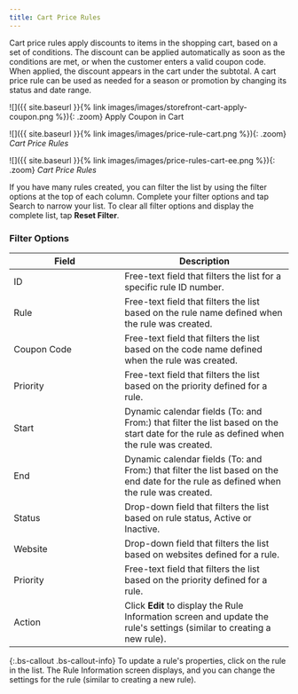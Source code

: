 ```yaml
---
title: Cart Price Rules
---
```


Cart price rules apply discounts to items in the shopping cart, based on a set of conditions. The discount can be applied automatically as soon as the conditions are met, or when the customer enters a valid coupon code. When applied, the discount appears in the cart under the subtotal. A cart price rule can be used as needed for a season or promotion by changing its status and date range.

![]({{ site.baseurl }}{% link images/images/storefront-cart-apply-coupon.png %}){: .zoom}
Apply Coupon in Cart

<!--{% if "Default.CE Only" contains site.edition %}-->
![]({{ site.baseurl }}{% link images/images/price-rule-cart.png %}){: .zoom}
_Cart Price Rules_
<!--{% endif %}-->
<!--{% if "Default.EE-B2B" contains site.edition %}-->
![]({{ site.baseurl }}{% link images/images/price-rules-cart-ee.png %}){: .zoom}
_Cart Price Rules_
<!--{% endif %}-->

If you have many rules created, you can filter the list by using the filter options at the top of each column. Complete your filter options and tap <span class="btn">Search</span> to narrow your list. To clear all filter options and display the complete list, tap **Reset Filter**.

<table>
      <h3 class="TableHeading">Filter Options</h3>
      <col WIDTH="200">
      <col WIDTH="auto">
      <thead>
         <tr>
            <th>Field</th>
            <th>Description</th>
         </tr>
      </thead>
      <tbody>
         <tr>
            <td>ID</td>
            <td>Free-text field that filters the list for a specific rule ID number.</td>
         </tr>
         <tr>
            <td>Rule</td>
            <td>Free-text field that filters the list based on the rule name defined when the rule was created.</td>
         </tr>
         <tr>
            <td>Coupon Code</td>
            <td>Free-text field that filters the list based on the code name defined when the rule was created.</td>
         </tr>
         <!--{% if "Default.EE-B2B" contains site.edition %}-->
         <tr>
            <td>Priority</td>
            <td>Free-text field that filters the list based on the priority defined for a rule.</td>
         </tr>
         <!--{% endif %}-->
         <!--{% if "Default.CE Only" contains site.edition %}-->
         <tr">
            <td>Start</td>
            <td>Dynamic calendar fields (To: and From:) that filter the list based on the start date for the rule as defined when the rule was created.</td>
         </tr>
         <tr>
            <td>End</td>
            <td>Dynamic calendar fields (To: and From:) that filter the list based on the end date for the rule as defined when the rule was created.</td>
         </tr>
         <!--{% endif %}-->
         <tr>
            <td>Status</td>
            <td>Drop-down field that filters the list based on rule status, Active or Inactive. </td>
         </tr>
         <tr>
            <td>Website</td>
            <td>Drop-down field that filters the list based on websites defined for a rule.</td>
         </tr>
         <!--{% if "Default.CE Only" contains site.edition %}-->
         <tr>
            <td>Priority</td>
            <td>Free-text field that filters the list based on the priority defined for a rule.</td>
         </tr>
         <!--{% endif %}-->
         <!--{% if "Default.EE-B2B" contains site.edition %}-->
         <tr>
            <td>Action</td>
            <td>Click <b>Edit </b>to display the Rule Information screen and update the rule's settings (similar to creating a new rule).</td>
         </tr>
         <!--{% endif %}-->
      </tbody>
   </table>

<!--{% if "Default.CE Only" contains site.edition %}-->
{:.bs-callout .bs-callout-info}
To update a rule's properties, click on the rule in the list. The Rule Information screen displays, and you can change the settings for the rule (similar to creating a new rule).

 <!--{% endif %}-->
